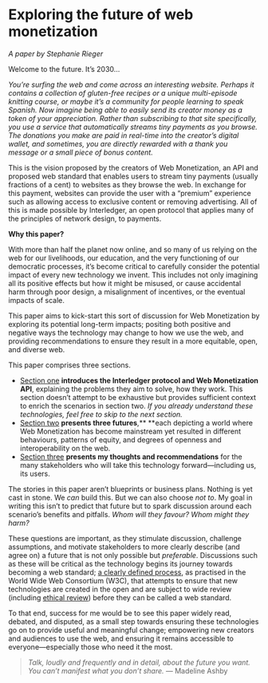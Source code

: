 # Exploring the future of web monetization

_A paper by Stephanie Rieger_

Welcome to the future. It’s 2030…

_You’re surfing the web and come across an interesting website. Perhaps it contains a collection of gluten-free recipes or a unique multi-episode knitting course, or maybe it’s a community for people learning to speak Spanish. Now imagine being able to easily send its creator money as a token of your appreciation. Rather than subscribing to that site specifically, you use a service that automatically streams tiny payments as you browse. The donations you make are paid in real-time into the creator’s digital wallet, and sometimes, you are directly rewarded with a thank you message or a small piece of bonus content._

This is the vision proposed by the creators of Web Monetization, an API and proposed web standard that enables users to stream tiny payments (usually fractions of a cent) to websites as they browse the web. In exchange for this payment, websites can provide the user with a “premium” experience such as allowing access to exclusive content or removing advertising. All of this is made possible by Interledger, an open protocol that applies many of the principles of network design, to payments. 

**Why this paper?**

With more than half the planet now online, and so many of us relying on the web for our livelihoods, our education, and the very functioning of our democratic processes, it’s become critical to carefully consider the potential impact of every new technology we invent. This includes not only imagining all its positive effects but how it might be misused, or cause accidental harm through poor design, a misalignment of incentives, or the eventual impacts of scale.

This paper aims to kick-start this sort of discussion for Web Monetization by exploring its potential long-term impacts; positing both positive and negative ways the technology may change to how we use the web, and providing recommendations to ensure they result in a more equitable, open, and diverse web. 

This paper comprises three sections. 



*   [Section one](the-present/index.md) **introduces the Interledger protocol and Web Monetization API**, explaining the problems they aim to solve, how they work. This section doesn’t attempt to be exhaustive but provides sufficient context to enrich the scenarios in section two. _If you already understand these technologies, feel free to skip to the next section._
*   [Section two](three-futures/index.md) **presents three futures**,** **each depicting a world where Web Monetization has become mainstream yet resulted in different behaviours, patterns of equity, and degrees of openness and interoperability on the web.
*   [Section three](recommendations/index.md) **presents my thoughts and recommendations** for the many stakeholders who will take this technology forward—including us, its users.

The stories in this paper aren’t blueprints or business plans. Nothing is yet cast in stone. We _can_ build this. But we can also choose _not to_. My goal in writing this isn’t to predict that future but to spark discussion around each scenario’s benefits and pitfalls. _Whom will they favour? Whom might they harm?_

These questions are important, as they stimulate discussion, challenge assumptions, and motivate stakeholders to more clearly describe (and agree on) a future that is not only possible but _preferable_. Discussions such as these will be critical as the technology begins its journey towards becoming a web standard; [a clearly defined process](https://www.smashingmagazine.com/2019/01/web-standards-guide/), as practised in the World Wide Web Consortium (W3C), that attempts to ensure that new technologies are created in the open and are subject to wide review (including [ethical review](https://www.w3.org/2001/tag/doc/ethical-web-principles/)) before they can be called a web standard.

To that end, success for me would be to see this paper widely read, debated, and disputed, as a small step towards ensuring these technologies go on to provide useful and meaningful change; empowering new creators and audiences to use the web, and ensuring it remains accessible to everyone—especially those who need it the most.

>_Talk, loudly and frequently and in detail, about the future you want. You can’t manifest what you don’t share._ — Madeline Ashby
